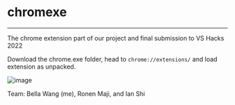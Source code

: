 # chromexe
---
The chrome extension part of our project and final submission to VS Hacks 2022 

Download the chrome.exe folder, head to `chrome://extensions/` and load extension as unpacked. 

![image](https://user-images.githubusercontent.com/77554409/186488197-c04dad58-24d8-40c5-98ba-1eeb9273e544.png)

Team: Bella Wang (me), Ronen Maji, and Ian Shi
